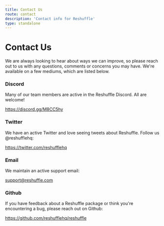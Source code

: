 ```yaml
---
title: Contact Us
route: contact
description: 'Contact info for Reshuffle'
type: standalone
---
```


# Contact Us

We are always looking to hear about ways we can improve, so please reach out to us with any questions, comments or concerns you may have. We're available on a few mediums, which are listed below.

### Discord

Many of our team members are active in the Reshuffle Discord. All are welcome!

https://discord.gg/M8CC5hy

### Twitter

We have an active Twitter and love seeing tweets about Reshuffle. Follow us @reshufflehq:

https://twitter.com/reshufflehq

### Email

We maintain an active support email:

support@reshuffle.com

### Github

If you have feedback about a Reshuffle package or think you're encountering a bug, please reach out on Github:

https://github.com/reshufflehq/reshuffle
